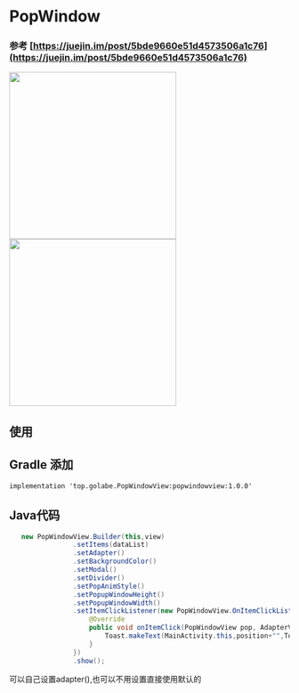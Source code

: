# PopWindow
### 参考 [https://juejin.im/post/5bde9660e51d4573506a1c76](https://juejin.im/post/5bde9660e51d4573506a1c76)
<image src="https://github.com/Golabe/PopWindow/blob/master/a.png?raw=true" width="300"/>
<image src="https://github.com/Golabe/PopWindow/blob/master/b.png?raw=true" width="300"/>

## 使用
## Gradle 添加
```
implementation 'top.golabe.PopWindowView:popwindowview:1.0.0'
```
## Java代码
```java
   new PopWindowView.Builder(this,view)
                .setItems(dataList)
                .setAdapter()
                .setBackgroundColor()
                .setModal()
                .setDivider()
                .setPopAnimStyle()
                .setPopupWindowHeight()
                .setPopupWindowWidth()
                .setItemClickListener(new PopWindowView.OnItemClickListener() {
                    @Override
                    public void onItemClick(PopWindowView pop, AdapterView<?> parent, View v, int position, long id) {
                        Toast.makeText(MainActivity.this,position+"",Toast.LENGTH_SHORT).show();
                    }
                })
                .show();
```

 可以自己设置adapter(),也可以不用设置直接使用默认的
